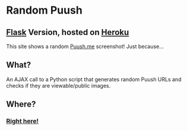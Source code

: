 # Random Puush
## [Flask](https://flask.pocoo.org) Version, hosted on [Heroku](https://www.heroku.com/)
This site shows a random [Puush.me](http://puush.me) screenshot!
Just because...

## What?
An AJAX call to a Python script that generates random Puush URLs and checks if they are viewable/public images.

## Where?
### **[Right here!](https://random-puush.herokuapp.com)**
